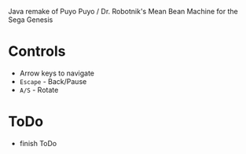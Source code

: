 Java remake of Puyo Puyo / Dr. Robotnik's Mean Bean Machine for the Sega Genesis

# Controls
- Arrow keys to navigate
- `Escape` - Back/Pause
- `A/S` - Rotate

# ToDo
- finish ToDo
